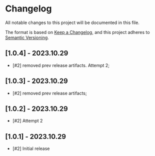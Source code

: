 # Changelog

All notable changes to this project will be documented in this file.

The format is based on [Keep a Changelog](https://keepachangelog.com/en/1.0.0/),
and this project adheres to [Semantic Versioning](https://semver.org/spec/v2.0.0.html).

## [1.0.4] - 2023.10.29

- [#2] removed prev release artifacts. Attempt 2;

## [1.0.3] - 2023.10.29

- [#2] removed prev release artifacts;

## [1.0.2] - 2023.10.29

- [#2] Attempt 2 

## [1.0.1] - 2023.10.29

- [#2] Initial release
